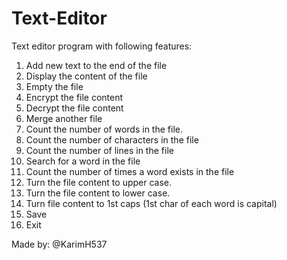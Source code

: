 # Text-Editor
Text editor program with following features:

1. Add new text to the end of the file 
2. Display the content of the file
3. Empty the file
4. Encrypt the file content 
5. Decrypt the file content
6. Merge another file
7. Count the number of words in the file.
8. Count the number of characters in the file
9. Count the number of lines in the file
10. Search for a word in the file
11. Count the number of times a word exists in the file
12. Turn the file content to upper case.
13. Turn the file content to lower case.
14. Turn file content to 1st caps (1st char of each word is capital) 
15. Save
16. Exit

Made by:
@KarimH537
